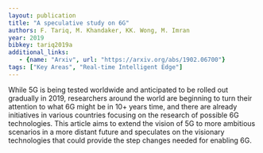 ```yaml
---
layout: publication
title: "A speculative study on 6G"
authors: F. Tariq, M. Khandaker, KK. Wong, M. Imran
year: 2019
bibkey: tariq2019a
additional_links:
   - {name: "Arxiv", url: "https://arxiv.org/abs/1902.06700"}
tags: ["Key Areas", "Real-time Intelligent Edge"]
---
```

While 5G is being tested worldwide and anticipated to be rolled out gradually in 2019, researchers around the world are beginning to turn their attention to what 6G might be in 10+ years time, and there are already initiatives in various countries focusing on the research of possible 6G technologies. This article aims to extend the vision of 5G to more ambitious scenarios in a more distant future and speculates on the visionary technologies that could provide the step changes needed for enabling 6G.